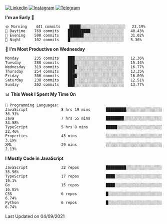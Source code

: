 [![Linkedin](https://img.shields.io/badge/-Archie-blue?style=flat-square&labelColor=gray&logo=Linkedin&logoColor=white&link=https://www.linkedin.com/in/archisdi)](https://www.linkedin.com/in/archisdi)
[![Instagram](https://img.shields.io/badge/-@archisdi-orange?style=flat-square&labelColor=gray&logo=Instagram&logoColor=white&link=https://www.instagram.com/archisdi)](https://www.instagram.com/archisdi)
[![Telegram](https://img.shields.io/badge/-aai-informational?style=flat-square&labelColor=gray&logo=telegram&logoColor=white&link=https://t.me/archisdi)](https://t.me/archisdi)

<!--START_SECTION:waka-->
**I'm an Early 🐤** 

```text
🌞 Morning    441 commits    █████░░░░░░░░░░░░░░░░░░░░   23.19% 
🌆 Daytime    769 commits    ██████████░░░░░░░░░░░░░░░   40.43% 
🌃 Evening    590 commits    ███████░░░░░░░░░░░░░░░░░░   31.02% 
🌙 Night      102 commits    █░░░░░░░░░░░░░░░░░░░░░░░░   5.36%

```
📅 **I'm Most Productive on Wednesday** 

```text
Monday       235 commits    ███░░░░░░░░░░░░░░░░░░░░░░   12.36% 
Tuesday      288 commits    ███░░░░░░░░░░░░░░░░░░░░░░   15.14% 
Wednesday    319 commits    ████░░░░░░░░░░░░░░░░░░░░░   16.77% 
Thursday     254 commits    ███░░░░░░░░░░░░░░░░░░░░░░   13.35% 
Friday       306 commits    ████░░░░░░░░░░░░░░░░░░░░░   16.09% 
Saturday     238 commits    ███░░░░░░░░░░░░░░░░░░░░░░   12.51% 
Sunday       262 commits    ███░░░░░░░░░░░░░░░░░░░░░░   13.77%

```


📊 **This Week I Spent My Time On** 

```text
💬 Programming Languages: 
JavaScript               8 hrs 19 mins       █████████░░░░░░░░░░░░░░░░   36.31% 
Java                     7 hrs 55 mins       ████████░░░░░░░░░░░░░░░░░   34.58% 
TypeScript               5 hrs 8 mins        █████░░░░░░░░░░░░░░░░░░░░   22.46% 
Properties               43 mins             ░░░░░░░░░░░░░░░░░░░░░░░░░   3.19% 
XML                      29 mins             ░░░░░░░░░░░░░░░░░░░░░░░░░   2.13%

```

**I Mostly Code in JavaScript** 

```text
JavaScript               32 repos            █████████░░░░░░░░░░░░░░░░   35.96% 
TypeScript               17 repos            ████░░░░░░░░░░░░░░░░░░░░░   19.1% 
Go                       15 repos            ████░░░░░░░░░░░░░░░░░░░░░   16.85% 
CSS                      6 repos             █░░░░░░░░░░░░░░░░░░░░░░░░   6.74% 
Python                   6 repos             █░░░░░░░░░░░░░░░░░░░░░░░░   6.74%

```



 Last Updated on 04/09/2021
<!--END_SECTION:waka-->